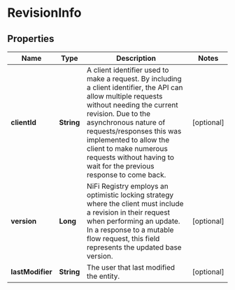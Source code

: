 
# RevisionInfo

## Properties
Name | Type | Description | Notes
------------ | ------------- | ------------- | -------------
**clientId** | **String** | A client identifier used to make a request. By including a client identifier, the API can allow multiple requests without needing the current revision. Due to the asynchronous nature of requests/responses this was implemented to allow the client to make numerous requests without having to wait for the previous response to come back. |  [optional]
**version** | **Long** | NiFi Registry employs an optimistic locking strategy where the client must include a revision in their request when performing an update. In a response to a mutable flow request, this field represents the updated base version. |  [optional]
**lastModifier** | **String** | The user that last modified the entity. |  [optional]



